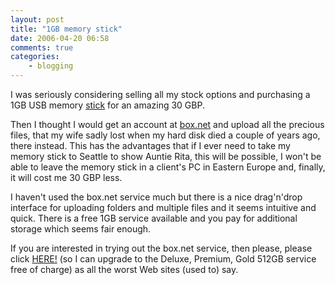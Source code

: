 ```yaml
---
layout: post
title: "1GB memory stick"
date: 2006-04-20 06:58
comments: true
categories:
    - blogging
---
```

I was seriously considering selling all my stock options and purchasing 
a 1GB USB memory 
<a href="http://www.amazon.co.uk/exec/obidos/ASIN/B000AQFD42/qid=1145490535/sr=8-2/ref=pd_ka_2/202-2505147-5837430">stick</a> 
for an amazing 30 GBP.

Then I thought I would get an account at 
<a href="http://www.box.net/">box.net</a> and upload all the precious files, 
that my wife sadly lost when my hard disk died a couple of years ago, 
there instead. This has the advantages that if I ever need to take my 
memory stick to Seattle to show Auntie Rita, this will be possible, 
I won&#39;t be able to leave the memory stick in a client&#39;s PC in 
Eastern Europe and, finally, it will cost me 30 GBP less.

I haven&#39;t used the box.net service much but there is a nice 
drag&#39;n&#39;drop interface for uploading folders and multiple files and 
it seems intuitive and quick. There is a free 1GB service available and you 
pay for additional storage which seems fair enough.

If you are interested in trying out the box.net service, then please, 
please click <a href="http://www.box.net/signup/invitation/andycowl@gmail.com">HERE!</a> 
(so I can upgrade to the Deluxe, Premium, Gold 512GB service free of charge) 
as all the worst Web sites (used to) say.

